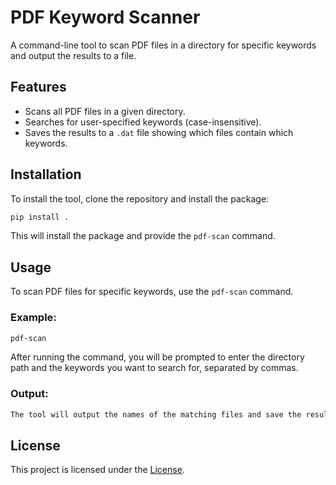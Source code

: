 # PDF Keyword Scanner

A command-line tool to scan PDF files in a directory for specific keywords and output the results to a file.

## Features

- Scans all PDF files in a given directory.
- Searches for user-specified keywords (case-insensitive).
- Saves the results to a `.dat` file showing which files contain which keywords.

## Installation

To install the tool, clone the repository and install the package:

```bash
pip install .
```

This will install the package and provide the `pdf-scan` command.

## Usage
To scan PDF files for specific keywords, use the `pdf-scan` command.

### Example:

```sh
pdf-scan
```

After running the command, you will be prompted to enter the directory path and the keywords you want to search for, separated by commas.

### Output:

```sh
The tool will output the names of the matching files and save the results to a `keyword_results.dat` file.
```

## License

This project is licensed under the [License](../LICENSE).
